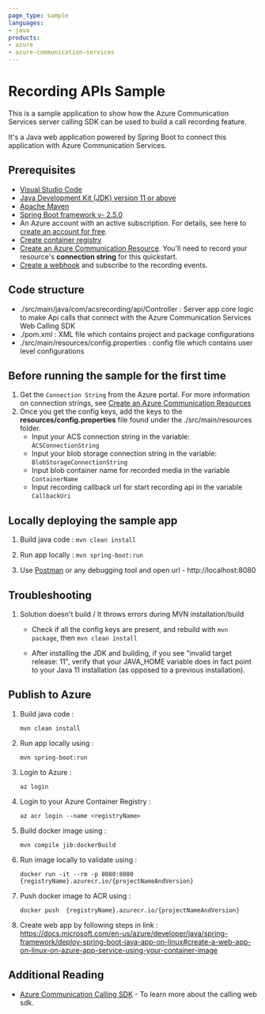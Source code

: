 ```yaml
---
page_type: sample
languages:
- java
products:
- azure
- azure-communication-services
---
```

# Recording APIs Sample

This is a sample application to show how the Azure Communication Services server calling SDK can be used to build a call recording feature.

It's a Java web application powered by Spring Boot to connect this application with Azure Communication Services.

## Prerequisites

- [Visual Studio Code](https://code.visualstudio.com/download)
- [Java Development Kit (JDK) version 11 or above](https://docs.microsoft.com/azure/developer/java/fundamentals/java-jdk-install)
- [Apache Maven](https://maven.apache.org/download.cgi)
- [Spring Boot framework v- 2.5.0](https://spring.io/projects/spring-boot)
- An Azure account with an active subscription. For details, see here to [create an account for free](https://azure.microsoft.com/free/?WT.mc_id=A261C142F).
- [Create container registry](https://docs.microsoft.com/en-us/azure/developer/java/spring-framework/deploy-spring-boot-java-app-on-linux#create-an-azure-container-registry-to-use-as-a-private-docker-registry)
- [Create an Azure Communication Resource](https://docs.microsoft.com/azure/communication-services/quickstarts/create-communication-resource). You'll need to record your resource\'s **connection string** for this quickstart.
- [Create a webhook](https://docs.microsoft.com/azure/communication-services/quickstarts/voice-video-calling/download-recording-file-sample) and subscribe to the recording events.

## Code structure
- ./src/main/java/com/acsrecording/api/Controller : Server app core logic to make Api calls that connect with the Azure Communication Services Web Calling SDK
- ./pom.xml : XML file which contains project and package configurations
- ./src/main/resources/config.properties : config file which contains user level configurations

## Before running the sample for the first time
1. Get the `Connection String` from the Azure portal. For more information on connection strings, see [Create an Azure Communication Resources](https://docs.microsoft.com/azure/communication-services/quickstarts/create-communication-resource)
2. Once you get the config keys, add the keys to the **resources/config.properties** file found under the ./src/main/resources folder.
	- Input your ACS connection string in the variable: `ACSConnectionString`
	- Input your blob storage connection string in the variable: `BlobStorageConnectionString`
	- Input blob container name for recorded media in the variable `ContainerName`
	- Input recording callback url for start recording api in the variable `CallbackUri`

## Locally deploying the sample app

1. Build java code : `mvn clean install`

2. Run app locally : `mvn spring-boot:run`

3. Use [Postman](https://www.postman.com/) or any debugging tool and open url - http://localhost:8080 

## Troubleshooting

1. Solution doesn\'t build / It throws errors during MVN installation/build

	- Check if all the config keys are present, and rebuild with `mvn package`, then `mvn clean install`

	- After installing the JDK and building, if you see "invalid target release: 11", verify that your JAVA_HOME variable does in fact point to your Java 11 installation (as opposed to a previous installation). 

## Publish to Azure

1. Build java code :

	```
	mvn clean install
	```

1. Run app locally using :

	```
	mvn spring-boot:run
	```

1. Login to Azure :

	```azurecli
	az login
	```

1. Login to your Azure Container Registry :

	```azurecli
	az acr login --name <registryName>
	```

1. Build docker image using : 
	
	```
	mvn compile jib:dockerBuild
	```

1. Run image locally to validate using :
	```
	docker run -it --rm -p 8080:8080 {registryName}.azurecr.io/{projectNameAndVersion}
	```

1. Push docker image to ACR using : 
	```
	docker push  {registryName}.azurecr.io/{projectNameAndVersion}
	```

1. Create web app by following steps in link : https://docs.microsoft.com/en-us/azure/developer/java/spring-framework/deploy-spring-boot-java-app-on-linux#create-a-web-app-on-linux-on-azure-app-service-using-your-container-image

## Additional Reading

- [Azure Communication Calling SDK](https://docs.microsoft.com/azure/communication-services/concepts/voice-video-calling/calling-sdk-features) - To learn more about the calling web sdk.